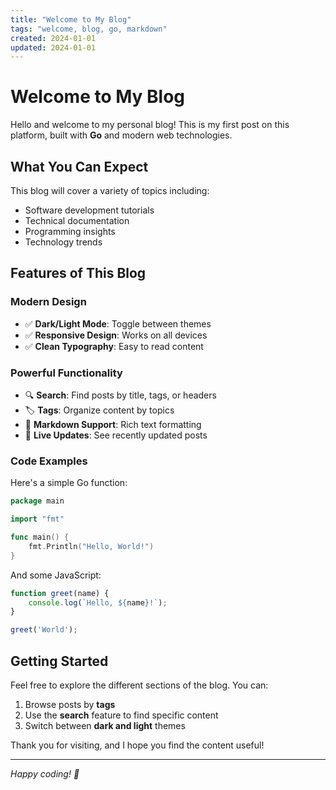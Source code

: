 ```yaml
---
title: "Welcome to My Blog"
tags: "welcome, blog, go, markdown"
created: 2024-01-01
updated: 2024-01-01
---
```


# Welcome to My Blog

Hello and welcome to my personal blog! This is my first post on this platform, built with **Go** and modern web technologies.

## What You Can Expect

This blog will cover a variety of topics including:

- Software development tutorials
- Technical documentation
- Programming insights
- Technology trends

## Features of This Blog

### Modern Design
- ✅ **Dark/Light Mode**: Toggle between themes
- ✅ **Responsive Design**: Works on all devices
- ✅ **Clean Typography**: Easy to read content

### Powerful Functionality
- 🔍 **Search**: Find posts by title, tags, or headers
- 🏷️ **Tags**: Organize content by topics
- 📝 **Markdown Support**: Rich text formatting
- 🔄 **Live Updates**: See recently updated posts

### Code Examples

Here's a simple Go function:

```go
package main

import "fmt"

func main() {
    fmt.Println("Hello, World!")
}
```

And some JavaScript:

```javascript
function greet(name) {
    console.log(`Hello, ${name}!`);
}

greet('World');
```

## Getting Started

Feel free to explore the different sections of the blog. You can:

1. Browse posts by **tags** 
2. Use the **search** feature to find specific content
3. Switch between **dark and light** themes

Thank you for visiting, and I hope you find the content useful!

---

*Happy coding! 🚀*
